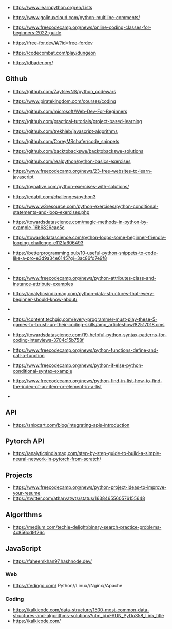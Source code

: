 
+ https://www.learnpython.org/en/Lists
+ https://www.golinuxcloud.com/python-multiline-comments/
+ https://www.freecodecamp.org/news/online-coding-classes-for-beginners-2022-guide
+ https://free-for.dev/#/?id=free-fordev

+ https://codecombat.com/play/dungeon
+ https://dbader.org/

##  Github
+ https://github.com/ZaytsevNS/python_codewars

+ https://www.piratekingdom.com/courses/coding

+ https://github.com/microsoft/Web-Dev-For-Beginners

+ https://github.com/practical-tutorials/project-based-learning

+ https://github.com/trekhleb/javascript-algorithms
+ https://github.com/CoreyMSchafer/code_snippets
+ https://github.com/backtobackswe/backtobackswe-solutions



- https://github.com/realpython/python-basics-exercises


- https://www.freecodecamp.org/news/23-free-websites-to-learn-javascript

- https://pynative.com/python-exercises-with-solutions/
- https://edabit.com/challenges/python3
- https://www.w3resource.com/python-exercises/python-conditional-statements-and-loop-exercises.php
- https://towardsdatascience.com/magic-methods-in-python-by-example-16b6826cae5c
- https://towardsdatascience.com/python-loops-some-beginner-friendly-looping-challenge-e112fa606493
- https://betterprogramming.pub/10-useful-python-snippets-to-code-like-a-pro-e3d9a34e6145?gi=3ac86fd7e9f8
- 


- https://www.freecodecamp.org/news/python-attributes-class-and-instance-attribute-examples
- https://analyticsindiamag.com/python-data-structures-that-every-beginner-should-know-about/
- 


- https://content.techgig.com/every-programmer-must-play-these-5-games-to-brush-up-their-coding-skills/amp_articleshow/82517018.cms

- https://towardsdatascience.com/19-helpful-python-syntax-patterns-for-coding-interviews-3704c15b758f

- https://www.freecodecamp.org/news/python-functions-define-and-call-a-function
- https://www.freecodecamp.org/news/python-if-else-python-conditional-syntax-example
- https://www.freecodecamp.org/news/python-find-in-list-how-to-find-the-index-of-an-item-or-element-in-a-list
- 

## API

+ https://snipcart.com/blog/integrating-apis-introduction


## Pytorch API

+ https://analyticsindiamag.com/step-by-step-guide-to-build-a-simple-neural-network-in-pytorch-from-scratch/


## Projects
+ https://www.freecodecamp.org/news/python-project-ideas-to-improve-your-resume
+ https://twitter.com/atharvatwts/status/1638465560576155648


## Algorithms

+ https://medium.com/techie-delight/binary-search-practice-problems-4c856cd9f26c


## JavaScript

+ https://faheemkhan97.hashnode.dev/

### Web
- https://fedingo.com/ Python//Linux//Nginx//Apache

### Coding
- https://kalkicode.com/data-structure/1500-most-common-data-structures-and-algorithms-solutions?utm_id=FAUN_PyDo358_Link_title
- https://kalkicode.com/
